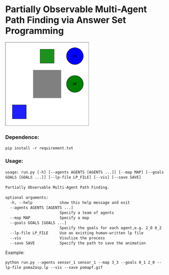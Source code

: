 # Partially Observable Multi-Agent Path Finding via Answer Set Programming

<img src="results/pomapf.gif" alt="3x3 Grid World" style="zoom:33%;" />

### Dependence:

```shell
pip install -r requirement.txt
```

### Usage:

```shell
usage: run.py [-h] [--agents AGENTS [AGENTS ...]] [--map MAP] [--goals GOALS [GOALS ...]] [--lp-file LP_FILE] [--vis] [--save SAVE]

Partially Observable Multi-Agent Path Finding.

optional arguments:
  -h, --help            show this help message and exit
  --agents AGENTS [AGENTS ...]
                        Specify a team of agents
  --map MAP             Specify a map
  --goals GOALS [GOALS ...]
                        Specify the goals for each agent,e.g. 2_0 0_2
  --lp-file LP_FILE     Use an existing human-written lp file
  --vis                 Visulize the process
  --save SAVE           Specify the path to save the animation
```

Example:

```shell
python run.py --agents sensor_1 sensor_1 --map 3_3 --goals 0_1 2_0 --lp-file poma2asp.lp --vis --save pomapf.gif
```

